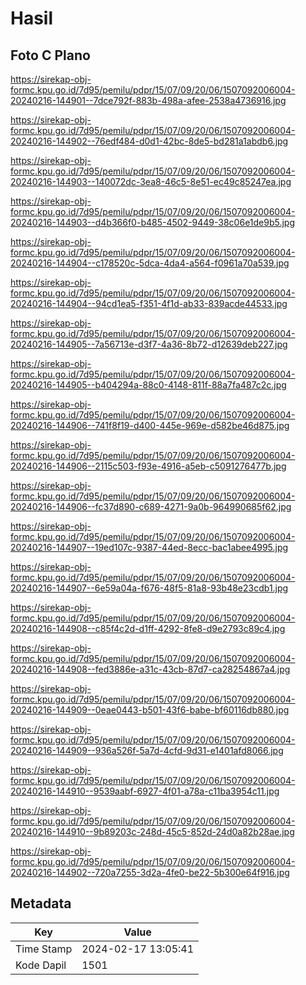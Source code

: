 # Hasil

## Foto C Plano

https://sirekap-obj-formc.kpu.go.id/7d95/pemilu/pdpr/15/07/09/20/06/1507092006004-20240216-144901--7dce792f-883b-498a-afee-2538a4736916.jpg

https://sirekap-obj-formc.kpu.go.id/7d95/pemilu/pdpr/15/07/09/20/06/1507092006004-20240216-144902--76edf484-d0d1-42bc-8de5-bd281a1abdb6.jpg

https://sirekap-obj-formc.kpu.go.id/7d95/pemilu/pdpr/15/07/09/20/06/1507092006004-20240216-144903--140072dc-3ea8-46c5-8e51-ec49c85247ea.jpg

https://sirekap-obj-formc.kpu.go.id/7d95/pemilu/pdpr/15/07/09/20/06/1507092006004-20240216-144903--d4b366f0-b485-4502-9449-38c06e1de9b5.jpg

https://sirekap-obj-formc.kpu.go.id/7d95/pemilu/pdpr/15/07/09/20/06/1507092006004-20240216-144904--c178520c-5dca-4da4-a564-f0961a70a539.jpg

https://sirekap-obj-formc.kpu.go.id/7d95/pemilu/pdpr/15/07/09/20/06/1507092006004-20240216-144904--94cd1ea5-f351-4f1d-ab33-839acde44533.jpg

https://sirekap-obj-formc.kpu.go.id/7d95/pemilu/pdpr/15/07/09/20/06/1507092006004-20240216-144905--7a56713e-d3f7-4a36-8b72-d12639deb227.jpg

https://sirekap-obj-formc.kpu.go.id/7d95/pemilu/pdpr/15/07/09/20/06/1507092006004-20240216-144905--b404294a-88c0-4148-811f-88a7fa487c2c.jpg

https://sirekap-obj-formc.kpu.go.id/7d95/pemilu/pdpr/15/07/09/20/06/1507092006004-20240216-144906--741f8f19-d400-445e-969e-d582be46d875.jpg

https://sirekap-obj-formc.kpu.go.id/7d95/pemilu/pdpr/15/07/09/20/06/1507092006004-20240216-144906--2115c503-f93e-4916-a5eb-c5091276477b.jpg

https://sirekap-obj-formc.kpu.go.id/7d95/pemilu/pdpr/15/07/09/20/06/1507092006004-20240216-144906--fc37d890-c689-4271-9a0b-964990685f62.jpg

https://sirekap-obj-formc.kpu.go.id/7d95/pemilu/pdpr/15/07/09/20/06/1507092006004-20240216-144907--19ed107c-9387-44ed-8ecc-bac1abee4995.jpg

https://sirekap-obj-formc.kpu.go.id/7d95/pemilu/pdpr/15/07/09/20/06/1507092006004-20240216-144907--6e59a04a-f676-48f5-81a8-93b48e23cdb1.jpg

https://sirekap-obj-formc.kpu.go.id/7d95/pemilu/pdpr/15/07/09/20/06/1507092006004-20240216-144908--c85f4c2d-d1ff-4292-8fe8-d9e2793c89c4.jpg

https://sirekap-obj-formc.kpu.go.id/7d95/pemilu/pdpr/15/07/09/20/06/1507092006004-20240216-144908--fed3886e-a31c-43cb-87d7-ca28254867a4.jpg

https://sirekap-obj-formc.kpu.go.id/7d95/pemilu/pdpr/15/07/09/20/06/1507092006004-20240216-144909--0eae0443-b501-43f6-babe-bf60116db880.jpg

https://sirekap-obj-formc.kpu.go.id/7d95/pemilu/pdpr/15/07/09/20/06/1507092006004-20240216-144909--936a526f-5a7d-4cfd-9d31-e1401afd8066.jpg

https://sirekap-obj-formc.kpu.go.id/7d95/pemilu/pdpr/15/07/09/20/06/1507092006004-20240216-144910--9539aabf-6927-4f01-a78a-c11ba3954c11.jpg

https://sirekap-obj-formc.kpu.go.id/7d95/pemilu/pdpr/15/07/09/20/06/1507092006004-20240216-144910--9b89203c-248d-45c5-852d-24d0a82b28ae.jpg

https://sirekap-obj-formc.kpu.go.id/7d95/pemilu/pdpr/15/07/09/20/06/1507092006004-20240216-144902--720a7255-3d2a-4fe0-be22-5b300e64f916.jpg


## Metadata

| Key        | Value               |
| ---------- | ------------------- |
| Time Stamp | 2024-02-17 13:05:41 |
| Kode Dapil | 1501                |



